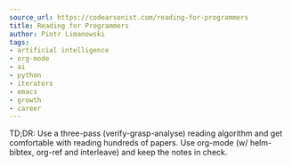 ```yaml
---
source_url: https://codearsonist.com/reading-for-programmers
title: Reading for Programmers
author: Piotr Limanowski
tags:
- artificial intelligence
- org-mode
- ai
- python
- iterators
- emacs
- growth
- career
---
```


TD;DR: Use a three-pass (verify-grasp-analyse) reading algorithm and get comfortable with reading hundreds of papers. Use org-mode (w/ helm-bibtex, org-ref and interleave) and keep the notes in check.
